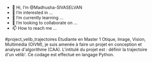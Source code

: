 - 👋 Hi, I’m @Madhusha-SIVASELVAN
- 👀 I’m interested in ...
- 🌱 I’m currently learning ...
- 💞️ I’m looking to collaborate on ...
- 📫 How to reach me ...

<!---
Madhusha-SIVASELVAN/Madhusha-SIVASELVAN is a ✨ special ✨ repository because its `README.md` (this file) appears on your GitHub profile.
You can click the Preview link to take a look at your changes.
--->
#project_velib_trajectoires
Etudiante en Master 1 Otique, Image, Vision, Multimédia (OIVM), je suis amenée à faire un projet en conception et analyse d'algorithme (CAA).
L'intitulé du projet est : définir la trajectoire d'un vélib'.
Ce codage est effectué en langage Python.
